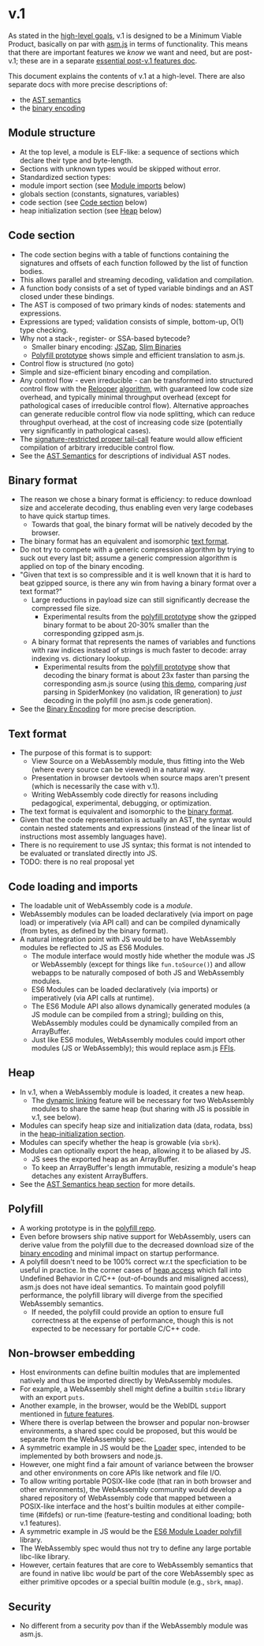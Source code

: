 # v.1

As stated in the [high-level goals](HighLevelGoals.md), v.1 is designed to be a 
Minimum Viable Product, basically on par with [asm.js](http://asmjs.org/) in terms
of functionality. This means that there are important features we *know* we want 
and need, but are post-v.1; these are in a separate [essential post-v.1 features doc](EssentialPostV1Features.md).

This document explains the contents of v.1 at a high-level.  There are also separate docs with more 
precise descriptions of:
 * the [AST semantics](AstSemantics.md) 
 * the [binary encoding](BinaryEncoding.md)
 
## Module structure
 * At the top level, a module is ELF-like: a sequence of sections which declare their type and byte-length.
 * Sections with unknown types would be skipped without error. 
 * Standardized section types:
  * module import section (see [Module imports](V1.md#module-imports) below)
  * globals section (constants, signatures, variables)
  * code section (see [Code section](V1.md#code-section) below)
  * heap initialization section (see [Heap](V1.md#heap) below)

## Code section
 * The code section begins with a table of functions containing the signatures and 
   offsets of each function followed by the list of function bodies.
  * This allows parallel and streaming decoding, validation and compilation.
 * A function body consists of a set of typed variable bindings and an AST closed under these bindings.
  * The AST is composed of two primary kinds of nodes: statements and expressions.
  * Expressions are typed; validation consists of simple, bottom-up, O(1) type checking.
  * Why not a stack-, register- or SSA-based bytecode?
    * Smaller binary encoding: [JSZap](http://research.microsoft.com/en-us/projects/jszap), 
      [Slim Binaries](http://citeseerx.ist.psu.edu/viewdoc/summary?doi=10.1.1.108.1711)
    * [Polyfill prototype](https://github.com/WebAssembly/polyfill) shows simple and efficient translation 
      to asm.js.
 * Control flow is structured (no goto)
  * Simple and size-efficient binary encoding and compilation.
  * Any control flow - even irreducible - can be transformed into structured control flow with the 
    [Relooper](https://github.com/kripken/emscripten/raw/master/docs/paper.pdf)
    [algorithm](http://dl.acm.org/citation.cfm?id=2048224&CFID=670868333&CFTOKEN=46181900), with
    guaranteed low code size overhead, and typically minimal throughput overhead (except for
    pathological cases of irreducible control flow). Alternative approaches can generate reducible
    control flow via node splitting, which can reduce throughput overhead, at the cost of
    increasing code size (potentially very significantly in pathological cases).
  * The [signature-restricted proper tail-call](https://github.com/WebAssembly/spec/blob/master/EssentialPostV1Features.md#signature-restricted-proper-tail-calls) 
    feature would allow efficient compilation of arbitrary irreducible control flow.
 * See the [AST Semantics](AstSemantics.md) for descriptions of individual AST nodes.

## Binary format
* The reason we chose a binary format is efficiency: to reduce download size and accelerate
  decoding, thus enabling even very large codebases to have quick startup times.
  * Towards that goal, the binary format will be natively decoded by the browser.
* The binary format has an equivalent and isomorphic [text format](V1.md#text-format).
* Do not try to compete with a generic compression algorithm by trying to suck out every last bit;
  assume a generic compression algorithm is applied on top of the binary encoding.
* "Given that text is so compressible and it is well known that it is hard to beat gzipped source,
  is there any win from having a binary format over a text format?"
   * Large reductions in payload size can still significantly decrease the compressed file size.
     * Experimental results from the [polyfill prototype](https://github.com/WebAssembly/polyfill) show 
       the gzipped binary format to be about 20-30% smaller than the corresponding gzipped asm.js.
   * A binary format that represents the names of variables and functions with raw indices instead of strings
     is much faster to decode: array indexing vs. dictionary lookup.
      * Experimental results from the [polyfill prototype](https://github.com/WebAssembly/polyfill) show that
        decoding the binary format is about 23x faster than parsing the corresponding asm.js source
        (using [this demo](https://github.com/lukewagner/AngryBotsPacked), comparing *just* parsing
         in SpiderMonkey (no validation, IR generation) to *just* decoding in the polyfill (no asm.js code generation).
* See the [Binary Encoding](BinaryEncoding.md) for more precise description.

## Text format
* The purpose of this format is to support:
  * View Source on a WebAssembly module, thus fitting into the Web (where every source can
    be viewed) in a natural way.
  * Presentation in browser devtools when source maps aren't present (which is necessarily the case with v.1).
  * Writing WebAssembly code directly for reasons including pedagogical, experimental, debugging, or
    optimization.
* The text format is equivalent and isomorphic to the [binary format](V1.md#binary-format).
* Given that the code representation is actually an AST, the syntax would contain nested
  statements and expressions (instead of the linear list of instructions most assembly languages have).
* There is no requirement to use JS syntax; this format is not intended to be evaluated or translated 
  directly into JS.
* TODO: there is no real proposal yet

## Code loading and imports
 * The loadable unit of WebAssembly code is a *module*.
 * WebAssembly modules can be loaded declaratively (via import on page load) or imperatively (via API call)
   and can be compiled dynamically (from bytes, as defined by the binary format).
 * A natural integration point with JS would be to have WebAssembly modules be reflected to JS
   as ES6 Modules.
   * The module interface would mostly hide whether the module was JS or WebAssembly (except for things 
     like `fun.toSource()`) and allow webapps to be naturally composed of both JS and WebAssembly modules.
   * ES6 Modules can be loaded declaratively (via imports) or imperatively (via API calls at runtime).
   * The ES6 Module API also allows dynamically generated modules (a JS module can be compiled from a string);
     building on this, WebAssembly modules could be dynamically compiled from an ArrayBuffer.
   * Just like ES6 modules, WebAssembly modules could import other modules (JS or WebAssembly); this would
     replace asm.js [FFIs](http://asmjs.org/spec/latest/index.html#external-code-and-data).
 
## Heap
 * In v.1, when a WebAssembly module is loaded, it creates a new heap.
   * The [dynamic linking](FutureFeatures.md#dynamic-linking) feature will be necessary for two
     WebAssembly modules to share the same heap (but sharing with JS is possible in v.1, see below).
 * Modules can specify heap size and initialization data (data, rodata, bss) in the 
   [heap-initialization section](V1.md#module-structure).
 * Modules can specify whether the heap is growable (via `sbrk`).
 * Modules can optionally export the heap, allowing it to be aliased by JS.
   * JS sees the exported heap as an ArrayBuffer.
   * To keep an ArrayBuffer's length immutable, resizing a module's heap detaches any existent ArrayBuffers.
 * See the [AST Semantics heap section](AstSemantics.md#accessing-the-heap) for
   more details.

## Polyfill
 * A working prototype is in the [polyfill repo](https://github.com/WebAssembly/polyfill).
 * Even before browsers ship native support for WebAssembly, users can derive
   value from the polyfill due to the decreased download size of the
   [binary encoding](BinaryEncoding.md) and minimal impact on startup performance.
 * A polyfill doesn't need to be 100% correct w.r.t the specficiation to be
   useful in practice. In the corner cases of [heap access](AstSemantics.md#accessing-the-heap)
   which fall into Undefined Behavior in C/C++ (out-of-bounds and misaligned
   access), asm.js does not have ideal semantics. To maintain good polyfill
   performance, the polyfill library will diverge from the specified WebAssembly semantics.
   * If needed, the polyfill could provide an option to ensure full correctness
     at the expense of performance, though this is not expected to be necessary
     for portable C/C++ code.
 
## Non-browser embedding
 * Host environments can define builtin modules that are implemented natively and thus be imported 
   directly by WebAssembly modules.
  * For example, a WebAssembly shell might define a builtin `stdio` library with an export `puts`.
  * Another example, in the browser, would be the WebIDL support mentioned in [future features](FutureFeatures.md).
 * Where there is overlap between the browser and popular non-browser environments, a shared spec could be 
   proposed, but this would be separate from the WebAssembly spec.
  * A symmetric example in JS would be the [Loader](http://whatwg.github.io/loader) spec, intended to be
    implemented by both browsers and node.js.
 * However, one might find a fair amount of variance between the browser and other environments
   on core APIs like network and file I/O.
 * To allow writing portable POSIX-like code (that ran in both browser and other environments), the
   WebAssembly community would develop a shared repository of WebAssembly code that mapped between a 
   POSIX-like interface and the host's builtin modules at either compile-time (#ifdefs) or run-time 
   (feature-testing and conditional loading; both v.1 features).
  * A symmetric example in JS would be the [ES6 Module Loader polyfill](https://github.com/ModuleLoader/es6-module-loader) library.
 * The WebAssembly spec would thus not try to define any large portable libc-like library.
  * However, certain features that are core to WebAssembly semantics that are found in native libc 
    *would* be part of the core WebAssembly spec as either primitive opcodes or a special builtin 
    module (e.g., `sbrk`, `mmap`).

## Security
 * No different from a security pov than if the WebAssembly module was asm.js.
